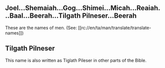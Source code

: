 ## Joel...Shemaiah...Gog...Shimei...Micah...Reaiah...Baal...Beerah...Tilgath Pilneser...Beerah ##

These are the names of men. (See: [[rc://en/ta/man/translate/translate-names]])

## Tilgath Pilneser ##

This name is also written as Tiglath Pileser in other parts of the Bible.